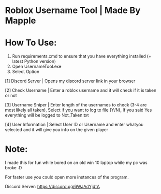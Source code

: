 # Roblox Username Tool | Made By Mapple

# How To Use:

1. Run requirements.cmd to ensure that you have everything installed (+ latest Python version)
2. Open UsernameTool.exe
3. Select Option

[1] Discord Server   | Opens my discord server link in your browser

[2] Check Username   | Enter a roblox username and it will check if it is taken or not


[3] Username Sniper  | Enter length of the usernames to check (3-4 are most likely all taken), Select if you want to log to file (Y/N), If you said Yes everything will be logged to Not_Taken.txt

[4] User Information | Select User ID or Username and enter whatyou selected and it will give you info on the given player

# Note:

I made this for fun while bored on an old win 10 laptop while my pc was broke :D

For faster use you could open more instances of the program.

Discord Server: https://discord.gg/6WJAdYjdtA
